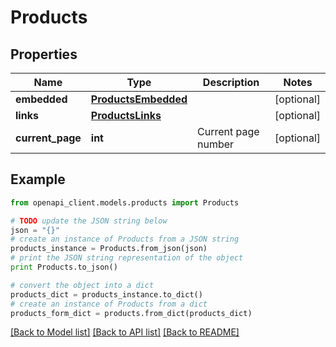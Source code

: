 # Products


## Properties
Name | Type | Description | Notes
------------ | ------------- | ------------- | -------------
**embedded** | [**ProductsEmbedded**](ProductsEmbedded.md) |  | [optional] 
**links** | [**ProductsLinks**](ProductsLinks.md) |  | [optional] 
**current_page** | **int** | Current page number | [optional] 

## Example

```python
from openapi_client.models.products import Products

# TODO update the JSON string below
json = "{}"
# create an instance of Products from a JSON string
products_instance = Products.from_json(json)
# print the JSON string representation of the object
print Products.to_json()

# convert the object into a dict
products_dict = products_instance.to_dict()
# create an instance of Products from a dict
products_form_dict = products.from_dict(products_dict)
```
[[Back to Model list]](../README.md#documentation-for-models) [[Back to API list]](../README.md#documentation-for-api-endpoints) [[Back to README]](../README.md)


